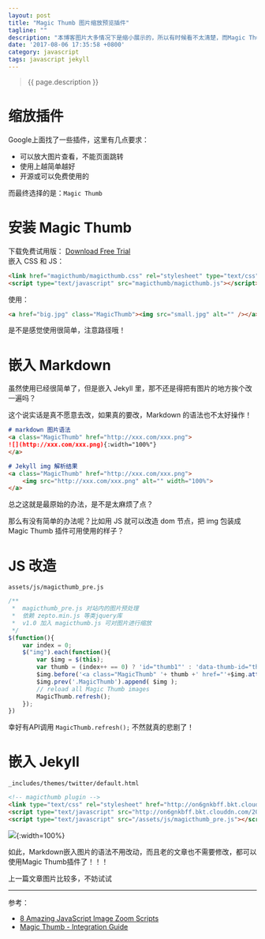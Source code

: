 ```yaml
---
layout: post
title: "Magic Thumb 图片缩放预览插件"
tagline: ""
description: "本博客图片大多情况下是缩小展示的，所以有时候看不太清楚，而Magic Thumb就能很好的解决这个问题"
date: '2017-08-06 17:35:58 +0800'
category: javascript
tags: javascript jekyll
---
```

> {{ page.description }}

# 缩放插件
Google上面找了一些插件，这里有几点要求：
- 可以放大图片查看，不能页面跳转
- 使用上越简单越好
- 开源或可以免费使用的

而最终选择的是：`Magic Thumb`

# 安装 Magic Thumb
下载免费试用版： [Download Free Trial](https://www.magictoolbox.com/static/magicthumb-trial.zip)     
嵌入 CSS 和 JS：
```html
<link href="magicthumb/magicthumb.css" rel="stylesheet" type="text/css" />
<script type="text/javascript" src="magicthumb/magicthumb.js"></script>
```

使用：
```html
<a href="big.jpg" class="MagicThumb"><img src="small.jpg" alt="" /></a>
```

是不是感觉使用很简单，注意路径哦！

# 嵌入 Markdown
虽然使用已经很简单了，但是嵌入 Jekyll 里，那不还是得把有图片的地方挨个改一遍吗？

这个说实话是真不愿意去改，如果真的要改，Markdown 的语法也不太好操作！
```md
# markdown 图片语法
<a class="MagicThumb" href="http://xxx.com/xxx.png">
![](http://xxx.com/xxx.png){:width="100%"}
</a>

# Jekyll img 解析结果
<a class="MagicThumb" href="http://xxx.com/xxx.png">
    <img src="http://xxx.com/xxx.png" alt="" width="100%">
</a>
```

总之这就是最原始的办法，是不是太麻烦了点？

那么有没有简单的办法呢？比如用 JS 就可以改造 dom 节点，把 img 包装成 Magic Thumb 插件可用使用的样子？

# JS 改造
`assets/js/magicthumb_pre.js`
```javascript
/**
 *  magicthumb_pre.js 对站内的图片预处理
 *  依赖 zepto.min.js 等类jquery库
 *  v1.0 加入 magicthumb.js 可对图片进行缩放
 */
$(function(){
    var index = 0;
    $("img").each(function(){
        var $img = $(this);
        var thumb = (index++ == 0) ? 'id="thumb1"' : 'data-thumb-id="thumb1"';
        $img.before('<a class="MagicThumb" '+ thumb +' href="'+$img.attr("src")+'"></a>');
        $img.prev('.MagicThumb').append( $img );
        // reload all Magic Thumb images
        MagicThumb.refresh();
    });
})
```

幸好有API调用 `MagicThumb.refresh();` 不然就真的悲剧了！

# 嵌入 Jekyll
`_includes/themes/twitter/default.html`
```html
<!-- magicthumb plugin -->
<link type="text/css" rel="stylesheet" href="http://on6gnkbff.bkt.clouddn.com/20170806073349_magicthumb.css"/>
<script type="text/javascript" src="http://on6gnkbff.bkt.clouddn.com/20170806073350_magicthumb.js"></script>
<script type="text/javascript" src="/assets/js/magicthumb_pre.js"></script>
```
![](http://on6gnkbff.bkt.clouddn.com/20170806102645_magic-thumb-01.png){:width=100%}

如此，Markdown嵌入图片的语法不用改动，而且老的文章也不需要修改，都可以使用Magic Thumb插件了！！！

上一篇文章图片比较多，不妨试试

---
参考：
- [8 Amazing JavaScript Image Zoom Scripts](https://www.intenseblog.com/design/8-amazing-javascript-image-zoom-scripts.html)
- [Magic Thumb - Integration Guide](https://www.magictoolbox.com/magicthumb/integration/)

